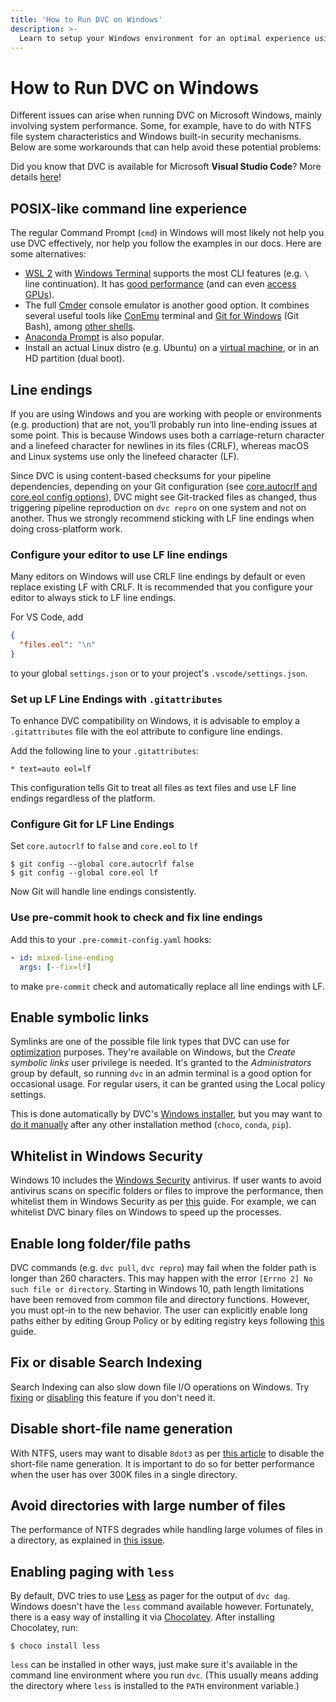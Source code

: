 ```yaml
---
title: 'How to Run DVC on Windows'
description: >-
  Learn to setup your Windows environment for an optimal experience using DVC.
---
```


# How to Run DVC on Windows

Different issues can arise when running DVC on Microsoft Windows, mainly
involving system performance. Some, for example, have to do with NTFS file
system characteristics and Windows built-in security mechanisms. Below are some
workarounds that can help avoid these potential problems:

<admon type="info">

Did you know that DVC is available for Microsoft **Visual Studio Code**? More
details [here](/doc/install/ide-plugins#visual-studio-code)!

</admon>

## POSIX-like command line experience

The regular Command Prompt (`cmd`) in Windows will most likely not help you use
DVC effectively, nor help you follow the examples in our docs. Here are some
alternatives:

- [WSL 2](https://docs.microsoft.com/en-us/windows/wsl/install-win10) with
  [Windows Terminal](https://devblogs.microsoft.com/commandline/) supports the
  most CLI features (e.g. `\` line continuation). It has
  [good performance](https://itigic.com/wsl-vs-wsl2-performance-in-windows-10-update/)
  (and can even
  [access GPUs](https://channel9.msdn.com/Shows/Tabs-vs-Spaces/GPU-Accelerated-Machine-Learning-with-WSL-2)).
- The full [Cmder](https://cmder.app/) console emulator is another good option.
  It combines several useful tools like [ConEmu](https://conemu.github.io/)
  terminal and [Git for Windows](https://gitforwindows.org/) (Git Bash), among
  [other shells](https://github.com/cmderdev/cmder/blob/main/README.md#features).
- [Anaconda Prompt](https://docs.anaconda.com/anaconda/user-guide/getting-started/#open-prompt-win)
  is also popular.
- Install an actual Linux distro (e.g. Ubuntu) on a
  [virtual machine](https://docs.microsoft.com/en-us/virtualization/hyper-v-on-windows/),
  or in an HD partition (dual boot).

## Line endings

If you are using Windows and you are working with people or environments (e.g.
production) that are not, you’ll probably run into line-ending issues at some
point. This is because Windows uses both a carriage-return character and a
linefeed character for newlines in its files (CRLF), whereas macOS and Linux
systems use only the linefeed character (LF).

Since DVC is using content-based checksums for your pipeline dependencies,
depending on your Git configuration (see
[core.autocrlf and core.eol config options](https://git-scm.com/book/en/v2/Customizing-Git-Git-Configuration)),
DVC might see Git-tracked files as changed, thus triggering pipeline
reproduction on `dvc repro` on one system and not on another. Thus we strongly
recommend sticking with LF line endings when doing cross-platform work.

### Configure your editor to use LF line endings

Many editors on Windows will use CRLF line endings by default or even replace
existing LF with CRLF. It is recommended that you configure your editor to
always stick to LF line endings.

For VS Code, add

```json
{
  "files.eol": "\n"
}
```

to your global `settings.json` or to your project's `.vscode/settings.json`.

### Set up LF Line Endings with `.gitattributes`

To enhance DVC compatibility on Windows, it is advisable to employ a
`.gitattributes` file with the eol attribute to configure line endings.

Add the following line to your `.gitattributes`:

```
* text=auto eol=lf
```

This configuration tells Git to treat all files as text files and use LF line
endings regardless of the platform.

### Configure Git for LF Line Endings

Set `core.autocrlf` to `false` and `core.eol` to `lf`

```cli
$ git config --global core.autocrlf false
$ git config --global core.eol lf
```

Now Git will handle line endings consistently.

### Use pre-commit hook to check and fix line endings

Add this to your `.pre-commit-config.yaml` hooks:

```yaml
- id: mixed-line-ending
  args: [--fix=lf]
```

to make `pre-commit` check and automatically replace all line endings with LF.

## Enable symbolic links

Symlinks are one of the possible file link types that DVC can use for
[optimization](/doc/user-guide/data-management/large-dataset-optimization)
purposes. They're available on Windows, but the _Create symbolic links_ user
privilege is needed. It's granted to the _Administrators_ group by default, so
running `dvc` in an admin terminal is a good option for occasional usage. For
regular users, it can be granted using the Local policy settings.

This is done automatically by DVC's [Windows installer](/doc/install/windows),
but you may want to
[do it manually](https://docs.microsoft.com/en-us/windows/security/threat-protection/security-policy-settings/create-symbolic-links)
after any other installation method (`choco`, `conda`, `pip`).

## Whitelist in Windows Security

Windows 10 includes the
[Windows Security](https://support.microsoft.com/en-us/help/4013263/windows-10-stay-protected-with-windows-security)
antivirus. If user wants to avoid antivirus scans on specific folders or files
to improve the performance, then whitelist them in Windows Security as per
[this](https://support.microsoft.com/en-in/help/4028485/windows-10-add-an-exclusion-to-windows-security)
guide. For example, we can whitelist DVC binary files on Windows to speed up the
processes.

## Enable long folder/file paths

DVC commands (e.g. `dvc pull`, `dvc repro`) may fail when the folder path is
longer than 260 characters. This may happen with the error
`[Errno 2] No such file or directory`. Starting in Windows 10, path length
limitations have been removed from common file and directory functions. However,
you must opt-in to the new behavior. The user can explicitly enable long paths
either by editing Group Policy or by editing registry keys following
[this](https://www.howtogeek.com/266621/how-to-make-windows-10-accept-file-paths-over-260-characters/)
guide.

## Fix or disable Search Indexing

Search Indexing can also slow down file I/O operations on Windows. Try
[fixing](https://www.groovypost.com/howto/fix-windows-10-search-index/) or
[disabling](https://winaero.com/blog/disable-search-indexing-windows-10/) this
feature if you don't need it.

## Disable short-file name generation

With NTFS, users may want to disable `8dot3` as per
[this article](https://support.microsoft.com/en-us/help/121007/how-to-disable-8-3-file-name-creation-on-ntfs-partitions)
to disable the short-file name generation. It is important to do so for better
performance when the user has over 300K files in a single directory.

## Avoid directories with large number of files

The performance of NTFS degrades while handling large volumes of files in a
directory, as explained in
[this issue](https://stackoverflow.com/questions/197162/ntfs-performance-and-large-volumes-of-files-and-directories).

## Enabling paging with `less`

By default, DVC tries to use [Less](<https://en.wikipedia.org/wiki/Less_(Unix)>)
as pager for the output of `dvc dag`. Windows doesn't have the `less` command
available however. Fortunately, there is a easy way of installing it via
[Chocolatey](https://chocolatey.org). After installing Chocolatey, run:

```cli
$ choco install less
```

`less` can be installed in other ways, just make sure it's available in the
command line environment where you run `dvc`. (This usually means adding the
directory where `less` is installed to the `PATH` environment variable.)
